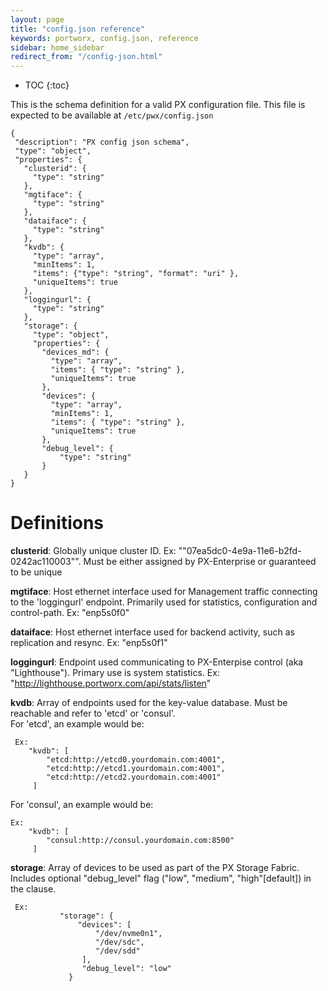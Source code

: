 ```yaml
---
layout: page
title: "config.json reference"
keywords: portworx, config.json, reference
sidebar: home_sidebar
redirect_from: "/config-json.html"
---
```


* TOC
{:toc}

This is the schema definition for a valid PX configuration file.  This file is expected to be available at `/etc/pwx/config.json`

```
{
 "description": "PX config json schema",
 "type": "object",
 "properties": {
   "clusterid": {
     "type": "string"
   },
   "mgtiface": {
     "type": "string"
   },
   "dataiface": {
     "type": "string"
   },
   "kvdb": {
     "type": "array",
     "minItems": 1,
     "items": {"type": "string", "format": "uri" },
     "uniqueItems": true
   },
   "loggingurl": {
     "type": "string"
   },
   "storage": {
     "type": "object",
     "properties": {
       "devices_md": {
         "type": "array",
         "items": { "type": "string" },
         "uniqueItems": true
       },
       "devices": {
         "type": "array",
         "minItems": 1,
         "items": { "type": "string" },
         "uniqueItems": true
       },
       "debug_level": {
           "type": "string"
       }
   }
}
```

# Definitions

**clusterid**:   Globally unique cluster ID.  Ex: ""07ea5dc0-4e9a-11e6-b2fd-0242ac110003"".   Must be either assigned by PX-Enterprise or guaranteed to be unique

**mgtiface**:   Host ethernet interface used for Management traffic connecting to the 'loggingurl' endpoint.  Primarily used for statistics, configuration and control-path.   Ex: "enp5s0f0"

**dataiface**:  Host ethernet interface used for backend activity, such as replication and resync.  Ex: "enp5s0f1"

**loggingurl**: Endpoint used communicating to PX-Enterpise control (aka "Lighthouse").  Primary use is system statistics.   Ex:  "http://lighthouse.portworx.com/api/stats/listen"

**kvdb**:  Array of endpoints used for the key-value database.  Must be reachable and refer to 'etcd' or 'consul'.   
For 'etcd', an example would be:

```
 Ex:  
    "kvdb": [
        "etcd:http://etcd0.yourdomain.com:4001",
        "etcd:http://etcd1.yourdomain.com:4001",
        "etcd:http://etcd2.yourdomain.com:4001"
     ]
```

For 'consul', an example would be:

```
Ex:
    "kvdb": [
        "consul:http://consul.yourdomain.com:8500"
     ]
```

**storage**:   Array of devices to be used as part of the PX Storage Fabric.  Includes optional "debug_level" flag ("low", "medium", "high"[default]) in the clause.  

```           
 Ex:
           "storage": {
               "devices": [
                   "/dev/nvme0n1",
                   "/dev/sdc",
                   "/dev/sdd"
                ],
                "debug_level": "low"
             }
```

